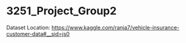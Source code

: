 # 3251_Project_Group2

Dataset Location: https://www.kaggle.com/ranja7/vehicle-insurance-customer-data#__sid=js0

